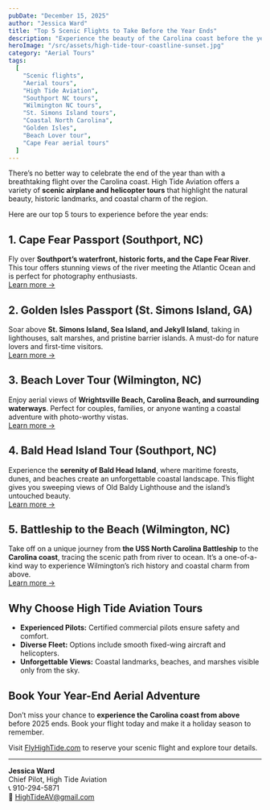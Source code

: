 ```yaml
---
pubDate: "December 15, 2025"
author: "Jessica Ward"
title: "Top 5 Scenic Flights to Take Before the Year Ends"
description: "Experience the beauty of the Carolina coast before the year ends with High Tide Aviation’s top 5 scenic flights, including Southport, Wilmington, and St. Simons Island aerial tours."
heroImage: "/src/assets/high-tide-tour-coastline-sunset.jpg"
category: "Aerial Tours"
tags:
  [
    "Scenic flights",
    "Aerial tours",
    "High Tide Aviation",
    "Southport NC tours",
    "Wilmington NC tours",
    "St. Simons Island tours",
    "Coastal North Carolina",
    "Golden Isles",
    "Beach Lover tour",
    "Cape Fear aerial tours"
  ]
---
```


There’s no better way to celebrate the end of the year than with a breathtaking flight over the Carolina coast. High Tide Aviation offers a variety of **scenic airplane and helicopter tours** that highlight the natural beauty, historic landmarks, and coastal charm of the region.  

Here are our top 5 tours to experience before the year ends:

## 1. Cape Fear Passport (Southport, NC)

Fly over **Southport’s waterfront, historic forts, and the Cape Fear River**. This tour offers stunning views of the river meeting the Atlantic Ocean and is perfect for photography enthusiasts.  
[Learn more →](https://flyhightide.com/southport/cape-fear-passport)

## 2. Golden Isles Passport (St. Simons Island, GA)

Soar above **St. Simons Island, Sea Island, and Jekyll Island**, taking in lighthouses, salt marshes, and pristine barrier islands. A must-do for nature lovers and first-time visitors.  
[Learn more →](https://flyhightide.com/st-simons-island/golden-isles-passport)

## 3. Beach Lover Tour (Wilmington, NC)

Enjoy aerial views of **Wrightsville Beach, Carolina Beach, and surrounding waterways**. Perfect for couples, families, or anyone wanting a coastal adventure with photo-worthy vistas.  
[Learn more →](https://flyhightide.com/wilmington/beach-lover-tour)

## 4. Bald Head Island Tour (Southport, NC)

Experience the **serenity of Bald Head Island**, where maritime forests, dunes, and beaches create an unforgettable coastal landscape. This flight gives you sweeping views of Old Baldy Lighthouse and the island’s untouched beauty.  
[Learn more →](https://flyhightide.com/southport/bald-head-island)

## 5. Battleship to the Beach (Wilmington, NC)

Take off on a unique journey from **the USS North Carolina Battleship** to the **Carolina coast**, tracing the scenic path from river to ocean. It’s a one-of-a-kind way to experience Wilmington’s rich history and coastal charm from above.  
[Learn more →](https://flyhightide.com/wilmington/battleship-to-the-beach)

## Why Choose High Tide Aviation Tours

- **Experienced Pilots:** Certified commercial pilots ensure safety and comfort.  
- **Diverse Fleet:** Options include smooth fixed-wing aircraft and helicopters.  
- **Unforgettable Views:** Coastal landmarks, beaches, and marshes visible only from the sky.  

## Book Your Year-End Aerial Adventure

Don’t miss your chance to **experience the Carolina coast from above** before 2025 ends. Book your flight today and make it a holiday season to remember.

Visit [FlyHighTide.com](https://flyhightide.com) to reserve your scenic flight and explore tour details.

---
**Jessica Ward**  
Chief Pilot, High Tide Aviation  
📞 910-294-5871  
📧 HighTideAV@gmail.com
